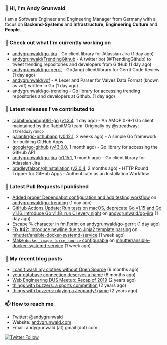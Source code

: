 ### 👋 Hi, I'm Andy Grunwald

I am a Software Engineer and Engineering Manager from Germany with a focus on **Backend-Systems** and **Infrastructure**, **Engineering Culture** and **People**.

### 👷 Check out what I'm currently working on


- [andygrunwald/go-jira](https://github.com/andygrunwald/go-jira) - Go client library for Atlassian Jira (1 day ago)
- [andygrunwald/TrendingGithub](https://github.com/andygrunwald/TrendingGithub) - A twitter bot (@TrendingGithub) to tweet trending repositories and developers from GitHub (1 day ago)
- [andygrunwald/go-gerrit](https://github.com/andygrunwald/go-gerrit) - Go(lang) client/library for Gerrit Code Review (1 day ago)
- [andygrunwald/vdf](https://github.com/andygrunwald/vdf) - A Lexer and Parser for Valves Data Format (known as vdf) written in Go (1 day ago)
- [andygrunwald/go-trending](https://github.com/andygrunwald/go-trending) - Go library for accessing trending repositories and developers at Github. (1 day ago)

### 🔭 Latest releases I've contributed to


- [rabbitmq/amqp091-go](https://github.com/rabbitmq/amqp091-go) ([v1.3.4](https://github.com/rabbitmq/amqp091-go/releases/tag/v1.3.4), 1 day ago) - An AMQP 0-9-1 Go client maintained by the RabbitMQ team. Originally by @streadway: `streadway/amqp`
- [palantir/go-githubapp](https://github.com/palantir/go-githubapp) ([v0.12.1](https://github.com/palantir/go-githubapp/releases/tag/v0.12.1), 2 weeks ago) - A simple Go framework for building GitHub Apps
- [google/go-github](https://github.com/google/go-github) ([v43.0.0](https://github.com/google/go-github/releases/tag/v43.0.0), 1 month ago) - Go library for accessing the GitHub API
- [andygrunwald/go-jira](https://github.com/andygrunwald/go-jira) ([v1.15.1](https://github.com/andygrunwald/go-jira/releases/tag/v1.15.1), 1 month ago) - Go client library for Atlassian Jira
- [bradleyfalzon/ghinstallation](https://github.com/bradleyfalzon/ghinstallation) ([v2.0.4](https://github.com/bradleyfalzon/ghinstallation/releases/tag/v2.0.4), 2 months ago) - HTTP Round Tripper for GitHub Apps - Authenticate as an Installation Workflow

### 🔨 Latest Pull Requests I published


- [Added proper Dependabot configuration and add testing workflow](https://github.com/andygrunwald/go-trending/pull/15) on [andygrunwald/go-trending](https://github.com/andygrunwald/go-trending) (1 day ago)
- [GitHub Actions Update: Run tests on macOS, deprecate Go v1.15 and Go v1.16, introduce Go v1.18, run CI every night](https://github.com/andygrunwald/go-jira/pull/449) on [andygrunwald/go-jira](https://github.com/andygrunwald/go-jira) (1 day ago)
- [Escape % character in fm.Fprint](https://github.com/andygrunwald/go-gerrit/pull/106) on [andygrunwald/go-gerrit](https://github.com/andygrunwald/go-gerrit) (1 day ago)
- [Fix #42: Introduce newline due to Jinja2 template parsing](https://github.com/mhutter/ansible-docker-systemd-service/pull/44) on [mhutter/ansible-docker-systemd-service](https://github.com/mhutter/ansible-docker-systemd-service) (1 week ago)
- [Make `docker_image.force_source` configurable](https://github.com/mhutter/ansible-docker-systemd-service/pull/43) on [mhutter/ansible-docker-systemd-service](https://github.com/mhutter/ansible-docker-systemd-service) (1 week ago)

### 📝 My recent blog posts


- [I can&#39;t wash my clothes without Open Source](https://andygrunwald.com/blog/i-cant-wash-my-clothes-without-open-source/) (6 months ago)
- [your database connection deserves a name](https://andygrunwald.com/blog/your-database-connection-deserves-a-name/) (8 months ago)
- [Web Engineering DUS Meetup: Recap of 2019](https://andygrunwald.com/blog/web-engineering-dus-recap-of-2019/) (2 years ago)
- [things with buzzers: a sports competition](https://andygrunwald.com/blog/things-with-buzzers-a-sports-competition/) (2 years ago)
- [things with buzzers: playing a Jeopardy! game](https://andygrunwald.com/blog/things-with-buzzers-playing-a-jeopardy-game/) (2 years ago)

### 📫 How to reach me

- Twitter: [@andygrunwald](https://twitter.com/andygrunwald)
- Website: [andygrunwald.com](https://andygrunwald.com)
- Email: andygrunwald (at) gmail (dot) com

[![Twitter Follow](https://img.shields.io/twitter/follow/andygrunwald?label=Follow&style=social)](https://twitter.com/andygrunwald)
